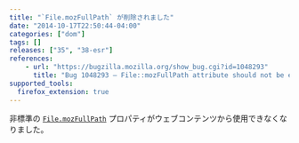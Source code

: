 ```yaml
---
title: "`File.mozFullPath` が削除されました"
date: "2014-10-17T22:50:44-04:00"
categories: ["dom"]
tags: []
releases: ["35", "38-esr"]
references:
    - url: "https://bugzilla.mozilla.org/show_bug.cgi?id=1048293"
      title: "Bug 1048293 – File::mozFullPath attribute should not be exposed to content."
supported_tools:
  firefox_extension: true
---
```

非標準の [`File.mozFullPath`](https://developer.mozilla.org/docs/Web/API/File.mozFullPath) プロパティがウェブコンテンツから使用できなくなりました。
